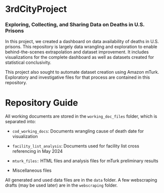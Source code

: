 # 3rdCityProject 

### Exploring, Collecting, and Sharing Data on Deaths in U.S. Prisons

In this project, we created a dashboard on data availability of deaths in U.S. prisons. This repository is largely data wrangling and exploration to enable behind-the-scenes extrapolation and dataset improvement. It includes visualizations for the complete dashboard as well as datasets created for statistical conclusivity.

This project also sought to automate dataset creation using Amazon mTurk. Exploratory and investigative files for that process are contained in this repository.

# Repository Guide

All working documents are stored in the `working_doc_files` folder, which is separated into:

-   `cod_working_docs`: Documents wrangling cause of death date for visualization

-   `facility_list_analysis`: Documents used for facility list cross referencing in May 2024

-    `mturk_files:` HTML files and analysis files for mTurk preliminary results

-   Miscellaneous files

All generated and used data files are in the `data` folder. A few webscraping drafts (may be used later) are in the `webscraping` folder.
